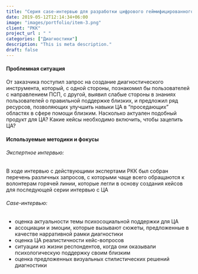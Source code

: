 ```yaml
---
title: "Серия case-интервью для разработки цифрового геймифицированного самодиагностического кейс-теста"
date: 2019-05-12T12:14:34+06:00
image: "images/portfolio/item-3.png"
client: "РКК"
project_url : " "
categories: ["Диагностики"]
description: "This is meta description."
draft: false
---
```


#### Проблемная ситуация

От заказчика поступил запрос на создание диагностического инструмента, который, с одной стороны, познакомил бы пользователей с направлением ПСП, с другой, выявил слабые стороны в знаниях пользователей о правильной поддержке близких, и предложил ряд ресурсов, позволяющих улучшить навыки ЦА в “проседающих” областях в сфере помощи близким. Насколько актуален подобный продукт для ЦА? Какие кейсы необходимо включить, чтобы зацепить ЦА? 


#### Используемые методики и фокусы

###### Экспертное интервью: 
В ходе интервью с действующими экспертами РКК был собран перечень различных запросов, с которыми чаще всего обращаются к волонтерам горячей линии, которые легли в основу создания кейсов для последующей серии интервью с ЦА 

###### Case-интервью:
- оценка актуальности темы психосоциальной поддержки для ЦА
- ассоциации и эмоции, которые вызывают сюжеты, предложенные в качестве нарративной рамки диагностики 
- оценка ЦА реалистичности кейс-вопросов 
- ситуации из жизни респондентов, когда они оказывали психологическую поддержку своим близким 
- оценка предложенных визуальных стилистических решений диагностики





